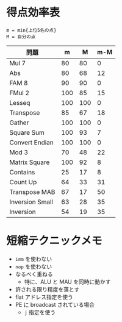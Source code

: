 # 得点効率表

```
m = min{上位5名の点}
M = 自分の点
```

| 問題            | m   | M   | m-M |
|-----------------|-----|-----|-----|
| Mul 7           |  80 |  80 |   0 |
| Abs             |  80 |  68 |  12 |
| FAM 8           |  90 |  90 |   0 |
| FMul 2          | 100 |  85 |  15 |
| Lesseq          | 100 | 100 |   0 |
| Transpose       |  85 |  67 |  18 |
| Gather          | 100 | 100 |   0 |
| Square Sum      | 100 |  93 |   7 |
| Convert Endian  | 100 | 100 |   0 |
| Mod 3           |  70 |  48 |  22 |
| Matrix Square   | 100 |  92 |   8 |
| Contains        |  25 |  17 |   8 |
| Count Up        |  64 |  33 |  31 |
| Transpose MAB   |  67 |  17 |  50 |
| Inversion Small |  63 |  28 |  35 |
| Inversion       |  54 |  19 |  35 |

# 短縮テクニックメモ

* `imm` を使わない
* `nop` を使わない
* なるべく重ねる
    * 特に、ALU と MAU を同時に動かす
* 許される限り精度を落とす
* flat アドレス指定を使う
* PE に broadcast されている場合
    * `j` 指定を使う
